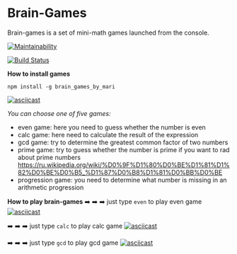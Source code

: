 # Brain-Games 

Brain-games is a set of mini-math games launched from the console. 

[![Maintainability](https://api.codeclimate.com/v1/badges/05c034052bec22aa9277/maintainability)](https://codeclimate.com/github/Sugarplum25/project-lvl1-s462/maintainability)

[![Build Status](https://travis-ci.com/Sugarplum25/project-lvl1-s462.svg?branch=master)](https://travis-ci.com/Sugarplum25/project-lvl1-s462)

**How to install games** 

```
npm install -g brain_games_by_mari
```

[![asciicast](https://asciinema.org/a/gf6NwhCZWVWnOQzaRLZgFPgIW.svg)](https://asciinema.org/a/gf6NwhCZWVWnOQzaRLZgFPgIW)

 
*You can choose one of five games:* 
* even game: here you need to guess whether the number is even 
* calc game: here need to calculate the result of the expression
* gcd game: try to determine the greatest common factor of two numbers
* prime game: try to guess whether the number is prime 
if you want to rad about prime numbers <https://ru.wikipedia.org/wiki/%D0%9F%D1%80%D0%BE%D1%81%D1%82%D0%BE%D0%B5_%D1%87%D0%B8%D1%81%D0%BB%D0%BE>
* progression game: you need to determine what number is missing in an arithmetic progression

**How to play brain-games**
:arrow_right: :arrow_right: :arrow_right: just type  ```even``` to play even game 
[![asciicast](https://asciinema.org/a/kbuMh58P4ZWicwyxcCZKFdC3V.svg)](https://asciinema.org/a/kbuMh58P4ZWicwyxcCZKFdC3V)

:arrow_right: :arrow_right: :arrow_right: just type  ```calc``` to play calc game 
[![asciicast](https://asciinema.org/a/xJcd7m6bYcH6y2tdg9jUy0Z5Y.svg)](https://asciinema.org/a/xJcd7m6bYcH6y2tdg9jUy0Z5Y)

:arrow_right: :arrow_right: :arrow_right: just type  ```gcd``` to play gcd game 
[![asciicast](https://asciinema.org/a/DCyq5goeDaEc5U9dZUWA47hC8.svg)](https://asciinema.org/a/DCyq5goeDaEc5U9dZUWA47hC8)